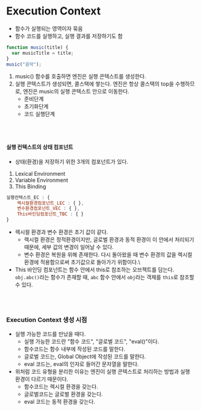 # Execution Context

- 함수가 실행되는 영역이자 묶음
- 함수 코드를 실행하고, 실행 결과를 저장하기도 함

```javascript
function music(title) {
  var musicTitle = title;
}
music("음악");
```

1. music() 함수를 호출하면 엔진은 실행 콘텍스트를 생성한다.
2. 실행 콘텍스트가 생성되면, 콜스택에 쌓는다. 엔진은 항상 콜스택의 top을 수행하므로, 엔진은 music의 실행 콘텍스트 안으로 이동한다.
   - 준비단계
   - 초기화단계
   - 코드 실행단계

<br>
<br>

#### 실행 컨텍스트의 상태 컴포넌트

- 상태(환경)을 저장하기 위한 3개의 컴포넌트가 있다.

1. Lexical Environment
2. Variable Environment
3. This Binding

```javascript
실행컨텍스트_EC : {
    렉시컬환경컴포넌트_LEC : { },
    변수환경컴포넌트_VEC : { },
    This바인딩컴포넌트_TBC : { }
}
```

- 렉시컬 환경과 변수 환경은 초기 값이 같다.
  - 렉시컬 환경은 정적환경이지만, 글로벌 환경과 동적 환경이 이 안에서 처리되기 때문에, 세부 값의 변경이 일어날 수 있다.
  - 변수 환경은 복원을 위해 존재한다. 다시 돌아왔을 때 변수 환경의 값을 렉시컬 환경에 적용함으로써 초기값으로 돌아가기 위함이다.\
- This 바인딩 컴포넌트는 함수 안에서 this로 참조하는 오브젝트를 담는다. `obj.abc()`라는 함수가 존재할 때, `abc` 함수 안에서 `obj`라는 객체를 `this`로 참조할 수 있다.

<br>
<br>

### Execution Context 생성 시점

- 실행 가능한 코드를 만났을 때다.
  - 실행 가능한 코드란 "함수 코드", "글로벌 코드", "eval()"이다.
  - 함수코드는 함수 내부에 작성된 코드를 말한다.
  - 글로벌 코드는, Global Object에 작성된 코드를 말한다.
  - eval 코드는, eval의 인자로 들어간 문자열을 말한다.
- 위처럼 코드 유형을 분리한 이유는 엔진이 실행 콘텍스트로 처리하는 방법과 실행 환경이 다르기 때문이다.
  - 함수코드는 렉시컬 환경을 갖는다.
  - 글로벌코드는 글로벌 환경을 갖는다.
  - eval 코드는 동적 환경을 갖는다.
